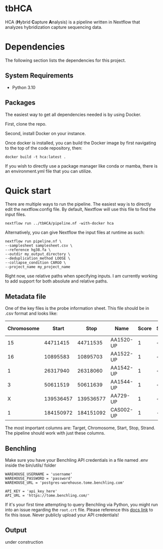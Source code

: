 # tbHCA
HCA (**H**ybrid **C**apture **A**nalysis) is a pipeline written in Nextflow that analyzes hybridization capture sequencing data. 

# Dependencies

The following section lists the dependencies for this project.

## System Requirements

- Python 3.10

## Packages

The easiest way to get all dependencies needed is by using Docker. 

First, clone the repo. 

Second, install Docker on your instance. 

Once docker is installed, you can build the Docker image by first navigating to the top of the code repository, then: 

```docker build -t hca:latest .```

If you wish to directly use a package manager like conda or mamba, there is an environment.yml file that you can utilize. 

# Quick start

There are multiple ways to run the pipeline. The easiest way is to directly edit the nextflow.config file. By default, Nextflow will use this file to find the input files. 

```
nextflow run ../tbHCA/pipeline.nf -with-docker hca
```

Alternatively, you can give Nextflow the input files at runtime as such:

```
nextflow run pipeline.nf \
--samplesheet samplesheet.csv \
--reference hg38.fa \
--outdir my_output_directory \
--deduplication_method LOOSE \
--collapse_condition CARGO \
--project_name my_project_name
```

Right now, use relative paths when specifying inputs. I am currently working to add support for both absolute and relative paths. 

## Metadata file

One of the key files is the probe information sheet. This file should be in .csv format and looks like:

| Chromosome | Start    | Stop     | Name     | Score | Strand | Code | Seq                                                           | len | GC   | mtDNA/rDNA hit | Target | Target chr | Target Start | Target Stop | Gap Size |
|------------|----------|----------|----------|-------|--------|------|---------------------------------------------------------------|-----|------|----------------|--------|------------|--------------|-------------|----------|
| 15         | 44711415 | 44711535 | AA1520-UP| 1     | +      | good | CACTGCGTCGCTGGCTTGGAGACAGGTGACGGTCCCTGCGGGCCTTGTCCTGATTGGCTGGGCACGCGTTTAATATAAGTGGAGGCGTCGCGCTGGCGGGCATTCCTGAAGCTGACAGCA | 120 | 61.67 | no             | AA1520 | NA         | NA           | NA          | NA       |
| 16         | 10895583 | 10895703 | AA1522-UP| 1     | +      | good | CCAGCCCTGCCCCGCCTCTCCCTCGTTCCCCACCAGCCCTCTTTCCAGAAATTTCCTTCTTCATCCAAGGGACTTTTCCTCCCAGAACCCGACACAGACACCATCAACTGCGACCAGTTC | 120 | 57.5  | no             | AA1522 | NA         | NA           | NA          | NA       |
| 1          | 26317940 | 26318060 | AA1542-UP| 1     | +      | good | AACCAAAAGAAGCCTCCAGACAGCCCTGAGATCACCTAAAAAGCTGCTACCAAGACAGCCACGAAGATCCTACCAAAATGAAGCGCTTCCTCTTCCTCCTACTCACCATCAGCCTCCTGG | 120 | 50.83 | no             | AA1542 | NA         | NA           | NA          | NA       |
| 3          | 50611519 | 50611639 | AA1544-UP| 1     | +      | good | AGTCACCTCTGGCCCGTCAAGCCCTCCCAATGCCCGGCAGCTAGCACGAAGCCCCTGTTCTCCCGTGCGCCCCTCGTGGTGGCCGGGAAGGGGGCAGAGAGCCGCGCTTACCCCTGAACG | 120 | 69.17 | no             | AA1544 | NA         | NA           | NA          | NA       |
| X          | 139536457| 139536577| AA729-UP | 1     | +      | good | CCTATAACACTTGCCAACCAAAGGTGCTGTTGATCTGAAATTGCTTTTTTAAATTAATGCAGTGATTTTTCTTTAACATCTAGTGACAGACACTGGGGTCACATTTGCAGCTGGACCATA | 120 | 38.33 | no             | AA729  | NA         | NA           | NA          | NA       |
| 1          | 184150972| 184151092| CAS002-UP| 1     | -      | good | CTTACACTACTTGCTTCAATGACTTTGAACTTGGCGTGCCGTTCTGTGGCTTTGCTGCTGTCTGAATCACATGCTTTTGCCTGCATTACCAAGCAGGGCTTGGAGCCCAGTCTCAGGAGG | 120 | 50.83 | no             | CAS002 | chr1       | 184151093    | 184151093   | 1        |

The most important columns are: Target, Chromosome, Start, Stop, Strand. The pipeline should work with just these columns.  

## Benchling 

Make sure you have your Benchling API credentials in a file named .env inside the bin/utils/ folder

```
WAREHOUSE_USERNAME = 'username'
WAREHOUSE_PASSWORD = 'password'
WAREHOUSE_URL = 'postgres-warehouse.tome.benchling.com'

API_KEY = 'api_key_here'
API_URL = 'https://tome.benchling.com/'
```

If it's your first time attempting to query Benchling via Python, you might run into an issue regarding the `root.crt` file. Please reference this [docs link](https://help.benchling.com/hc/en-us/articles/9714802961421-Access-your-data-warehouse) to fix this issue. 
Never publicly upload your API credentials! 

## Output

under construction



